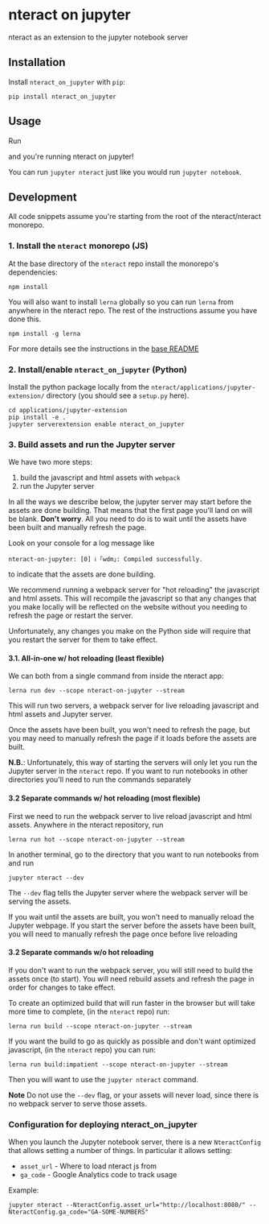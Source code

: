 # nteract on jupyter

nteract as an extension to the jupyter notebook server

## Installation

Install `nteract_on_jupyter` with `pip`:

```
pip install nteract_on_jupyter
```

## Usage

Run

and you're running nteract on jupyter!

You can run `jupyter nteract` just like you would run `jupyter notebook`.

## Development

All code snippets assume you're starting from the root of the nteract/nteract monorepo.

### 1. Install the `nteract` monorepo (JS)

At the base directory of the `nteract` repo install the monorepo's dependencies:

```
npm install
```

You will also want to install `lerna` globally so you can run `lerna` from anywhere in the nteract repo. The rest of the instructions assume you have done this.

```
npm install -g lerna
```

For more details see the instructions in the [base README](../../README.md#set-the-monorepo-up-in-dev-mode)

### 2. Install/enable `nteract_on_jupyter` (Python)

Install the python package locally from the `nteract/applications/jupyter-extension/` directory (you should see a `setup.py` here).

```
cd applications/jupyter-extension
pip install -e .
jupyter serverextension enable nteract_on_jupyter
```

### 3. Build assets and run the Jupyter server

We have two more steps:

1. build the javascript and html assets with `webpack`
2. run the Jupyter server

In all the ways we describe below, the jupyter server may start before the assets are done building. That means that the first page you'll land on will be blank. **Don't worry**. All you need to do is to wait until the assets have been built and manually refresh the page.

Look on your console for a log message like

```
nteract-on-jupyter: [0] ℹ ｢wdm｣: Compiled successfully.
```

to indicate that the assets are done building.

We recommend running a webpack server for "hot reloading" the javascript and html assets. This will recompile the javascript so that any changes that you make locally will be reflected on the website without you needing to refresh the page or restart the server.

Unfortunately, any changes you make on the Python side will require that you restart the server for them to take effect.

#### 3.1. All-in-one w/ hot reloading (least flexible)

We can both from a single command from inside the nteract app:

```
lerna run dev --scope nteract-on-jupyter --stream
```

This will run two servers, a webpack server for live reloading javascript and html assets and Jupyter server.

Once the assets have been built, you won't need to refresh the page, but you may need to manually refresh the page if it loads before the assets are built.

**N.B.**: Unfortunately, this way of starting the servers will only let you run the Jupyter server in the `nteract` repo. If you want to run notebooks in other directories you'll need to run the commands separately

#### 3.2 Separate commands w/ hot reloading (most flexible)

First we need to run the webpack server to live reload javascript and html assets. Anywhere in the nteract repository, run

```
lerna run hot --scope nteract-on-jupyter --stream
```

In another terminal, go to the directory that you want to run notebooks from and run

```
jupyter nteract --dev
```

The ``--dev`` flag tells the Jupyter server where the webpack server will be serving the assets.

If you wait until the assets are built, you won't need to manually reload the Jupyter webpage. If you start the server before the assets have been built, you will need to manually refresh the page once before live reloading

#### 3.2 Separate commands w/o hot reloading

If you don't want to run the webpack server, you will still need to build the assets once (to start). You will need rebuild assets and refresh the page in order for changes to take effect.  

To create an optimized build that will run faster in the browser but will take more time to complete, (in the `nteract` repo) run:

```
lerna run build --scope nteract-on-jupyter --stream
```

If you want the build to go as quickly as possible and don't want optimized javascript, (in the `nteract` repo) you can run:

```
lerna run build:impatient --scope nteract-on-jupyter --stream
```

Then you will want to use the `jupyter nteract` command.

**Note** Do not use the `--dev` flag, or your assets will never load, since there is no webpack server to serve those assets.

### Configuration for deploying nteract_on_jupyter

When you launch the Jupyter notebook server, there is a new `NteractConfig` that allows setting a number of things. In particular it allows setting:

* `asset_url` - Where to load nteract js from
* `ga_code` - Google Analytics code to track usage


Example:

```
jupyter nteract --NteractConfig.asset_url="http://localhost:8080/" --NteractConfig.ga_code="GA-SOME-NUMBERS"
```

